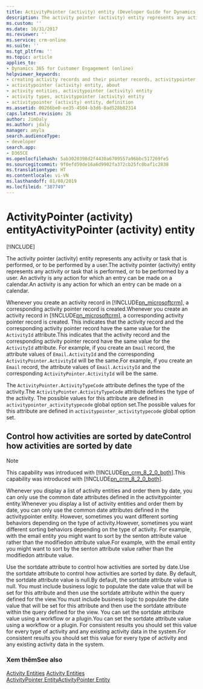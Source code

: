 ```yaml
---
title: ActivityPointer (activity) entity (Developer Guide for Dynamics 365 for Customer Engagement)| MicrosoftDocs
description: The activity pointer (activity) entity represents any activity or task that is performed, or to be performed by a user. An activity is any action for which an entry can be made on a calendar
ms.custom: ''
ms.date: 10/31/2017
ms.reviewer: ''
ms.service: crm-online
ms.suite: ''
ms.tgt_pltfrm: ''
ms.topic: article
applies_to:
- Dynamics 365 for Customer Engagement (online)
helpviewer_keywords:
- creating activity records and their pointer records, activitypointer (activity) entity
- activitypointer (activity) entity, about
- activity entities, activitypointer (activity) entity
- activity types, activitypointer (activity) entity
- activitypointer (activity) entity, definition
ms.assetid: 00266be0-ee35-4504-b3d6-8ad528b82314
caps.latest.revision: 26
author: JimDaly
ms.author: jdaly
manager: amyla
search.audienceType:
- developer
search.app:
- D365CE
ms.openlocfilehash: 5ab3020398d2f4430a6709557a96bbc517269fe5
ms.sourcegitcommit: 9f0efd59de16a6d9902fa372cb25fc0baf1c2838
ms.translationtype: HT
ms.contentlocale: vi-VN
ms.lasthandoff: 01/08/2019
ms.locfileid: "387749"
---
```

# <a name="activitypointer-activity-entity"></a><span data-ttu-id="4fd47-104">ActivityPointer (activity) entity</span><span class="sxs-lookup"><span data-stu-id="4fd47-104">ActivityPointer (activity) entity</span></span>

[!INCLUDE[](../includes/cc_applies_to_update_9_0_0.md)]

<span data-ttu-id="4fd47-105">The activity pointer (activity) entity represents any activity or task that is performed, or to be performed by a user.</span><span class="sxs-lookup"><span data-stu-id="4fd47-105">The activity pointer (activity) entity represents any activity or task that is performed, or to be performed by a user.</span></span> <span data-ttu-id="4fd47-106">An activity is any action for which an entry can be made on a calendar.</span><span class="sxs-lookup"><span data-stu-id="4fd47-106">An activity is any action for which an entry can be made on a calendar.</span></span>  
  
 <span data-ttu-id="4fd47-107">Whenever you create an activity record in [!INCLUDE[pn_microsoftcrm](../includes/pn-microsoftcrm.md)], a corresponding activity pointer record is created.</span><span class="sxs-lookup"><span data-stu-id="4fd47-107">Whenever you create an activity record in [!INCLUDE[pn_microsoftcrm](../includes/pn-microsoftcrm.md)], a corresponding activity pointer record is created.</span></span> <span data-ttu-id="4fd47-108">This indicates that the activity record and the corresponding activity pointer record have the same value for the `ActivityId` attribute.</span><span class="sxs-lookup"><span data-stu-id="4fd47-108">This indicates that the activity record and the corresponding activity pointer record have the same value for the `ActivityId` attribute.</span></span> <span data-ttu-id="4fd47-109">For example, if you create an `Email` record, the attribute values of `Email.ActivityId` and the corresponding `ActivityPointer.ActivityId` will be the same.</span><span class="sxs-lookup"><span data-stu-id="4fd47-109">For example, if you create an `Email` record, the attribute values of `Email.ActivityId` and the corresponding `ActivityPointer.ActivityId` will be the same.</span></span>  
  
 <span data-ttu-id="4fd47-110">The `ActivityPointer.ActivityTypeCode` attribute defines the type of the activity.</span><span class="sxs-lookup"><span data-stu-id="4fd47-110">The `ActivityPointer.ActivityTypeCode` attribute defines the type of the activity.</span></span> <span data-ttu-id="4fd47-111">The possible values for this attribute are defined in `activitypointer_activitytypecode` global option set.</span><span class="sxs-lookup"><span data-stu-id="4fd47-111">The possible values for this attribute are defined in `activitypointer_activitytypecode` global option set.</span></span>  
  
<a name="bkmk_sortdate"></a>   
## <a name="control-how-activities-are-sorted-by-date"></a><span data-ttu-id="4fd47-112">Control how activities are sorted by date</span><span class="sxs-lookup"><span data-stu-id="4fd47-112">Control how activities are sorted by date</span></span>  
  
> [!NOTE]
>  <span data-ttu-id="4fd47-113">This capability was introduced with [!INCLUDE[pn_crm_8_2_0_both](../includes/pn-crm-8-2-0-both.md)].</span><span class="sxs-lookup"><span data-stu-id="4fd47-113">This capability was introduced with [!INCLUDE[pn_crm_8_2_0_both](../includes/pn-crm-8-2-0-both.md)].</span></span>  
  
 <span data-ttu-id="4fd47-114">Whenever you display a list of activity entities and order them by date, you can only use the common date  attributes defined in the activitypointer entity.</span><span class="sxs-lookup"><span data-stu-id="4fd47-114">Whenever you display a list of activity entities and order them by date, you can only use the common date  attributes defined in the activitypointer entity.</span></span> <span data-ttu-id="4fd47-115">However, sometimes you want different sorting behaviors depending on the type of activity.</span><span class="sxs-lookup"><span data-stu-id="4fd47-115">However, sometimes you want different sorting behaviors depending on the type of activity.</span></span> <span data-ttu-id="4fd47-116">For example, with the email entity you might want to sort by the senton attribute value  rather than the modifiedon attribute value.</span><span class="sxs-lookup"><span data-stu-id="4fd47-116">For example, with the email entity you might want to sort by the senton attribute value  rather than the modifiedon attribute value.</span></span>  
  
 <span data-ttu-id="4fd47-117">Use the sortdate attribute to control how activities are sorted by date.</span><span class="sxs-lookup"><span data-stu-id="4fd47-117">Use the sortdate attribute to control how activities are sorted by date.</span></span> <span data-ttu-id="4fd47-118">By default, the sortdate attribute value is null.</span><span class="sxs-lookup"><span data-stu-id="4fd47-118">By default, the sortdate attribute value is null.</span></span> <span data-ttu-id="4fd47-119">You must include business logic to populate the date value that will be set for this attribute and then use the sortdate attribute within the query defined for the view.</span><span class="sxs-lookup"><span data-stu-id="4fd47-119">You must include business logic to populate the date value that will be set for this attribute and then use the sortdate attribute within the query defined for the view.</span></span> <span data-ttu-id="4fd47-120">You can set the sortdate attribute value using a workflow or a plugin.</span><span class="sxs-lookup"><span data-stu-id="4fd47-120">You can set the sortdate attribute value using a workflow or a plugin.</span></span> <span data-ttu-id="4fd47-121">For consistent results you should set this value for every type of activity and any existing activity data in the system.</span><span class="sxs-lookup"><span data-stu-id="4fd47-121">For consistent results you should set this value for every type of activity and any existing activity data in the system.</span></span>  
  
### <a name="see-also"></a><span data-ttu-id="4fd47-122">Xem thêm</span><span class="sxs-lookup"><span data-stu-id="4fd47-122">See also</span></span>  
 <span data-ttu-id="4fd47-123">[Activity Entities](activity-entities.md) </span><span class="sxs-lookup"><span data-stu-id="4fd47-123">[Activity Entities](activity-entities.md) </span></span>  
 [<span data-ttu-id="4fd47-124">ActivityPointer Entity</span><span class="sxs-lookup"><span data-stu-id="4fd47-124">ActivityPointer Entity</span></span>](entities/activitypointer.md)

